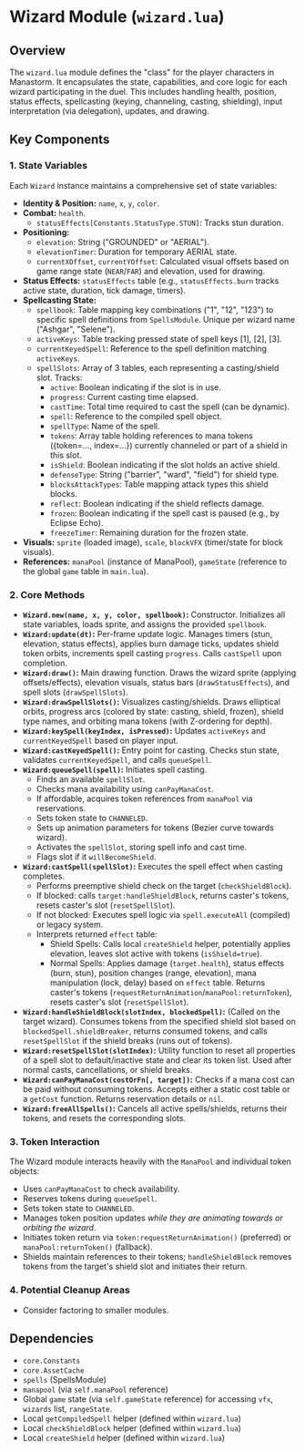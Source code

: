 # Wizard Module (`wizard.lua`)

## Overview

The `wizard.lua` module defines the "class" for the player characters in Manastorm. It encapsulates the state, capabilities, and core logic for each wizard participating in the duel. This includes handling health, position, status effects, spellcasting (keying, channeling, casting, shielding), input interpretation (via delegation), updates, and drawing.

## Key Components

### 1. State Variables

Each `Wizard` instance maintains a comprehensive set of state variables:

*   **Identity & Position:** `name`, `x`, `y`, `color`.
*   **Combat:** `health`.
    * `statusEffects[Constants.StatusType.STUN]`: Tracks stun duration.
*   **Positioning:**
    *   `elevation`: String ("GROUNDED" or "AERIAL").
    *   `elevationTimer`: Duration for temporary AERIAL state.
    *   `currentXOffset`, `currentYOffset`: Calculated visual offsets based on game range state (`NEAR`/`FAR`) and elevation, used for drawing.
*   **Status Effects:** `statusEffects` table (e.g., `statusEffects.burn` tracks active state, duration, tick damage, timers).
*   **Spellcasting State:**
    *   `spellbook`: Table mapping key combinations ("1", "12", "123") to specific spell definitions from `SpellsModule`. Unique per wizard name ("Ashgar", "Selene").
    *   `activeKeys`: Table tracking pressed state of spell keys [1], [2], [3].
    *   `currentKeyedSpell`: Reference to the spell definition matching `activeKeys`.
    *   `spellSlots`: Array of 3 tables, each representing a casting/shield slot. Tracks:
        *   `active`: Boolean indicating if the slot is in use.
        *   `progress`: Current casting time elapsed.
        *   `castTime`: Total time required to cast the spell (can be dynamic).
        *   `spell`: Reference to the compiled spell object.
        *   `spellType`: Name of the spell.
        *   `tokens`: Array table holding references to mana tokens ({token=..., index=...}) currently channeled or part of a shield in this slot.
        *   `isShield`: Boolean indicating if the slot holds an active shield.
        *   `defenseType`: String ("barrier", "ward", "field") for shield type.
        *   `blocksAttackTypes`: Table mapping attack types this shield blocks.
        *   `reflect`: Boolean indicating if the shield reflects damage.
        *   `frozen`: Boolean indicating if the spell cast is paused (e.g., by Eclipse Echo).
        *   `freezeTimer`: Remaining duration for the frozen state.
*   **Visuals:** `sprite` (loaded image), `scale`, `blockVFX` (timer/state for block visuals).
*   **References:** `manaPool` (instance of ManaPool), `gameState` (reference to the global `game` table in `main.lua`).

### 2. Core Methods

*   **`Wizard.new(name, x, y, color, spellbook)`:** Constructor. Initializes all state variables, loads sprite, and assigns the provided `spellbook`.
*   **`Wizard:update(dt)`:** Per-frame update logic. Manages timers (stun, elevation, status effects), applies burn damage ticks, updates shield token orbits, increments spell casting `progress`. Calls `castSpell` upon completion.
*   **`Wizard:draw()`:** Main drawing function. Draws the wizard sprite (applying offsets/effects), elevation visuals, status bars (`drawStatusEffects`), and spell slots (`drawSpellSlots`).
*   **`Wizard:drawSpellSlots()`:** Visualizes casting/shields. Draws elliptical orbits, progress arcs (colored by state: casting, shield, frozen), shield type names, and orbiting mana tokens (with Z-ordering for depth).
*   **`Wizard:keySpell(keyIndex, isPressed)`:** Updates `activeKeys` and `currentKeyedSpell` based on player input.
*   **`Wizard:castKeyedSpell()`:** Entry point for casting. Checks stun state, validates `currentKeyedSpell`, and calls `queueSpell`.
*   **`Wizard:queueSpell(spell)`:** Initiates spell casting.
    *   Finds an available `spellSlot`.
    *   Checks mana availability using `canPayManaCost`.
    *   If affordable, acquires token references from `manaPool` via reservations.
    *   Sets token state to `CHANNELED`.
    *   Sets up animation parameters for tokens (Bezier curve towards wizard).
    *   Activates the `spellSlot`, storing spell info and cast time.
    *   Flags slot if it `willBecomeShield`.
*   **`Wizard:castSpell(spellSlot)`:** Executes the spell effect when casting completes.
    *   Performs preemptive shield check on the target (`checkShieldBlock`).
    *   If blocked: calls `target:handleShieldBlock`, returns caster's tokens, resets caster's slot (`resetSpellSlot`).
    *   If not blocked: Executes spell logic via `spell.executeAll` (compiled) or legacy system.
    *   Interprets returned `effect` table:
        *   Shield Spells: Calls local `createShield` helper, potentially applies elevation, leaves slot active with tokens (`isShield=true`).
        *   Normal Spells: Applies damage (`target.health`), status effects (burn, stun), position changes (range, elevation), mana manipulation (lock, delay) based on `effect` table. Returns caster's tokens (`requestReturnAnimation`/`manaPool:returnToken`), resets caster's slot (`resetSpellSlot`).
*   **`Wizard:handleShieldBlock(slotIndex, blockedSpell)`:** (Called on the target wizard). Consumes tokens from the specified shield slot based on `blockedSpell.shieldBreaker`, returns consumed tokens, and calls `resetSpellSlot` if the shield breaks (runs out of tokens).
*   **`Wizard:resetSpellSlot(slotIndex)`:** Utility function to reset all properties of a spell slot to default/inactive state and clear its token list. Used after normal casts, cancellations, or shield breaks.
*   **`Wizard:canPayManaCost(costOrFn[, target])`:** Checks if a mana cost can be paid without consuming tokens. Accepts either a static cost table or a `getCost` function. Returns reservation details or `nil`.
*   **`Wizard:freeAllSpells()`:** Cancels all active spells/shields, returns their tokens, and resets the corresponding slots.

### 3. Token Interaction

The Wizard module interacts heavily with the `ManaPool` and individual token objects:

*   Uses `canPayManaCost` to check availability.
*   Reserves tokens during `queueSpell`.
*   Sets token state to `CHANNELED`.
*   Manages token position updates *while they are animating towards or orbiting the wizard*.
*   Initiates token return via `token:requestReturnAnimation()` (preferred) or `manaPool:returnToken()` (fallback).
*   Shields maintain references to their tokens; `handleShieldBlock` removes tokens from the target's shield slot and initiates their return.

### 4. Potential Cleanup Areas

*   Consider factoring to smaller modules.

## Dependencies

*   `core.Constants`
*   `core.AssetCache`
*   `spells` (SpellsModule)
*   `manapool` (via `self.manaPool` reference)
*   Global `game` state (via `self.gameState` reference) for accessing `vfx`, `wizards` list, `rangeState`.
*   Local `getCompiledSpell` helper (defined within `wizard.lua`)
*   Local `checkShieldBlock` helper (defined within `wizard.lua`)
*   Local `createShield` helper (defined within `wizard.lua`) 